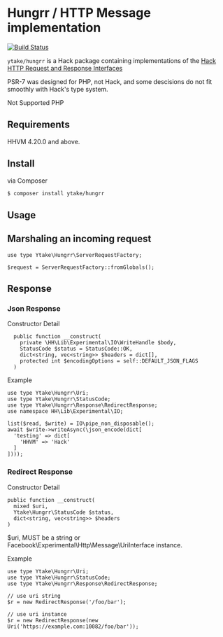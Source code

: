 # Hungrr / HTTP Message implementation

[![Build Status](https://travis-ci.org/ytake/hungrr.svg?branch=master)](https://travis-ci.org/ytake/hungrr)

`ytake/hungrr` is a Hack package containing implementations of the
[Hack HTTP Request and Response Interfaces](https://github.com/hhvm/hack-http-request-response-interfaces)

PSR-7 was designed for PHP, not Hack, and some descisions do not fit smoothly with Hack's type system.

Not Supported PHP

## Requirements
HHVM 4.20.0 and above.

## Install

via Composer

```bash
$ composer install ytake/hungrr
```

## Usage

## Marshaling an incoming request

```hack
use type Ytake\Hungrr\ServerRequestFactory;

$request = ServerRequestFactory::fromGlobals();
```

## Response

### Json Response

Constructor Detail

```hack
  public function __construct(
    private \HH\Lib\Experimental\IO\WriteHandle $body,
    StatusCode $status = StatusCode::OK,
    dict<string, vec<string>> $headers = dict[],
    protected int $encodingOptions = self::DEFAULT_JSON_FLAGS
  )
```

Example

```hack
use type Ytake\Hungrr\Uri;
use type Ytake\Hungrr\StatusCode;
use type Ytake\Hungrr\Response\RedirectResponse;
use namespace HH\Lib\Experimental\IO;

list($read, $write) = IO\pipe_non_disposable();
await $write->writeAsync(\json_encode(dict[
  'testing' => dict[
    'HHVM' => 'Hack'
  ]
])));
```

### Redirect Response

Constructor Detail

```text
public function __construct(
  mixed $uri,
  Ytake\Hungrr\StatusCode $status,
  dict<string, vec<string>> $headers
)
```

$uri, MUST be a string or Facebook\Experimental\Http\Message\UriInterface instance.

Example

```hack
use type Ytake\Hungrr\Uri;
use type Ytake\Hungrr\StatusCode;
use type Ytake\Hungrr\Response\RedirectResponse;

// use uri string
$r = new RedirectResponse('/foo/bar');

// use uri instance
$r = new RedirectResponse(new Uri('https://example.com:10082/foo/bar'));
```
